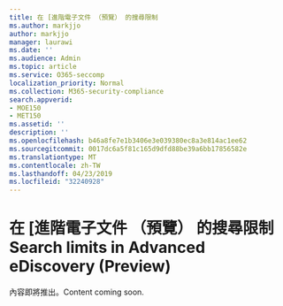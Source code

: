 ```yaml
---
title: 在 [進階電子文件 （預覽） 的搜尋限制
ms.author: markjjo
author: markjjo
manager: laurawi
ms.date: ''
ms.audience: Admin
ms.topic: article
ms.service: O365-seccomp
localization_priority: Normal
ms.collection: M365-security-compliance
search.appverid:
- MOE150
- MET150
ms.assetid: ''
description: ''
ms.openlocfilehash: b46a8fe7e1b3406e3e039380ec8a3e814ac1ee62
ms.sourcegitcommit: 0017dc6a5f81c165d9dfd88be39a6bb17856582e
ms.translationtype: MT
ms.contentlocale: zh-TW
ms.lasthandoff: 04/23/2019
ms.locfileid: "32240928"
---
```

# <a name="search-limits-in-advanced-ediscovery-preview"></a><span data-ttu-id="9a19a-102">在 [進階電子文件 （預覽） 的搜尋限制</span><span class="sxs-lookup"><span data-stu-id="9a19a-102">Search limits in Advanced eDiscovery (Preview)</span></span>

<span data-ttu-id="9a19a-103">內容即將推出。</span><span class="sxs-lookup"><span data-stu-id="9a19a-103">Content coming soon.</span></span>
